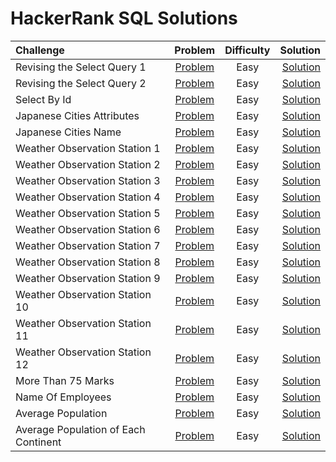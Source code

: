 # HackerRank SQL Solutions

|  Challenge   |  Problem  |    Difficulty    | Solution |
| :---         |     :---:      |     :---:       |          ---: |
| Revising the Select Query 1  | <a href="https://www.hackerrank.com/challenges/revising-the-select-query/problem?isFullScreen=true"> Problem </a>     |      Easy           | <a href="https://github.com/isabellyavelar/HackerRankSQL/blob/main/revising-the-select-query-1.sql"> Solution </a>    |
| Revising the Select Query 2     | <a href="https://www.hackerrank.com/challenges/revising-the-select-query-2/problem?isFullScreen=true"> Problem </a>      |         Easy        | <a href="https://github.com/isabellyavelar/HackerRankSQL/blob/main/revising-the-select-query-2.sql"> Solution </a>      |
| Select By Id     | <a href="https://www.hackerrank.com/challenges/select-by-id/problem?isFullScreen=true"> Problem </a>      |         Easy        | <a href="https://github.com/isabellyavelar/HackerRankSQL/blob/main/select-by-id.sql"> Solution </a>    |
| Japanese Cities Attributes     | <a href="https://www.hackerrank.com/challenges/japanese-cities-attributes/problem?isFullScreen=true"> Problem </a>      |         Easy        | <a href="https://github.com/isabellyavelar/HackerRankSQL/blob/main/japanese-cities-attributes.sql"> Solution </a>    |
| Japanese Cities Name     | <a href="https://www.hackerrank.com/challenges/japanese-cities-name/problem?isFullScreen=true"> Problem </a>      |         Easy        | <a href="https://github.com/isabellyavelar/HackerRankSQL/blob/main/japanese-cities-name.sql"> Solution </a>     |
| Weather Observation Station 1   | <a href="https://www.hackerrank.com/challenges/weather-observation-station-1/problem?isFullScreen=true"> Problem </a>     |         Easy        | <a href="https://github.com/isabellyavelar/HackerRankSQL/blob/main/weather-observation-station-1.sql"> Solution </a>    |
| Weather Observation Station  2   | <a href="https://www.hackerrank.com/challenges/weather-observation-station-2/problem?isFullScreen=true"> Problem </a>     |         Easy        | <a href="https://www.hackerrank.com/challenges/revising-the-select-query/problem?isFullScreen=true"> Solution </a>   |
| Weather Observation Station 3     | <a href="https://www.hackerrank.com/challenges/weather-observation-station-3/problem?isFullScreen=true"> Problem </a>     |         Easy        | <a href="https://github.com/isabellyavelar/HackerRankSQL/blob/main/weather-observation-station-3.sql"> Solution </a>     |
| Weather Observation Station 4     | <a href="https://www.hackerrank.com/challenges/weather-observation-station-4/problem?isFullScreen=true"> Problem </a>     |         Easy        | <a href="https://github.com/isabellyavelar/HackerRankSQL/blob/main/weather-observation-station-4.sql"> Solution </a>     |
| Weather Observation Station 5     | <a href="https://www.hackerrank.com/challenges/weather-observation-station-5/problem?isFullScreen=true"> Problem </a>      |         Easy        | <a href="https://github.com/isabellyavelar/HackerRankSQL/blob/main/weather-observation-station-5.sql"> Solution </a>      |
| Weather Observation Station 6     | <a href="https://www.hackerrank.com/challenges/weather-observation-station-6/problem?isFullScreen=true"> Problem </a>      |         Easy        | <a href="https://github.com/isabellyavelar/HackerRankSQL/blob/main/weather-observation-station-6.sql"> Solution </a>     |
| Weather Observation Station 7     | <a href="https://www.hackerrank.com/challenges/weather-observation-station-7/problem?isFullScreen=true"> Problem </a>      |         Easy        | <a href="https://github.com/isabellyavelar/HackerRankSQL/blob/main/weather-observation-station-7.sql"> Solution </a>     |
| Weather Observation Station 8     | <a href="https://www.hackerrank.com/challenges/weather-observation-station-8/problem?isFullScreen=true"> Problem </a>      |         Easy        | <a href="https://github.com/isabellyavelar/HackerRankSQL/blob/main/weather-observation-station-8.sql"> Solution </a>     |
| Weather Observation Station 9     | <a href="https://www.hackerrank.com/challenges/weather-observation-station-9/problem?isFullScreen=true"> Problem </a>      |         Easy        | <a href="https://github.com/isabellyavelar/HackerRankSQL/blob/main/weather-observation-station-9.sql"> Solution </a>     |
| Weather Observation Station 10     | <a href="https://www.hackerrank.com/challenges/weather-observation-station-10/problem?isFullScreen=true"> Problem </a>     |         Easy        | <a href="https://github.com/isabellyavelar/HackerRankSQL/blob/main/weather-observation-station-10.sql"> Solution </a>    |
| Weather Observation Station 11     | <a href="https://www.hackerrank.com/challenges/weather-observation-station-11/problem?isFullScreen=true"> Problem </a>     |         Easy        | <a href="https://github.com/isabellyavelar/HackerRankSQL/blob/main/weather-observation-station-11.sql"> Solution </a>     |
| Weather Observation Station 12     | <a href="https://www.hackerrank.com/challenges/weather-observation-station-12/problem?isFullScreen=true"> Problem </a>     |         Easy        | <a href="https://github.com/isabellyavelar/HackerRankSQL/blob/main/weather-observation-station-12.sql"> Solution </a>     |
| More Than 75 Marks     | <a href="https://www.hackerrank.com/challenges/more-than-75-marks/problem?isFullScreen=true"> Problem </a>     |         Easy        | <a href="https://github.com/isabellyavelar/HackerRankSQL/blob/main/more-than-75-marks.sql"> Solution </a>     |
| Name Of Employees     | <a href="https://www.hackerrank.com/challenges/name-of-employees/problem?isFullScreen=true"> Problem </a>     |         Easy        | <a href="https://github.com/isabellyavelar/HackerRankSQL/blob/main/name-of-employees.sql"> Solution </a>     |
| Average Population     | <a href="https://www.hackerrank.com/challenges/average-population/problem?isFullScreen=true"> Problem </a>     |         Easy        | <a href="https://github.com/isabellyavelar/HackerRankSQL/blob/main/average-population.sql"> Solution </a>     |
| Average Population of Each Continent    | <a href="https://www.hackerrank.com/challenges/average-population-of-each-continent/problem?isFullScreen=true"> Problem </a>     |         Easy        | <a href="https://github.com/isabellyavelar/HackerRankSQL/blob/main/average-population-of-each-continent.sql"> Solution </a>     |
    
